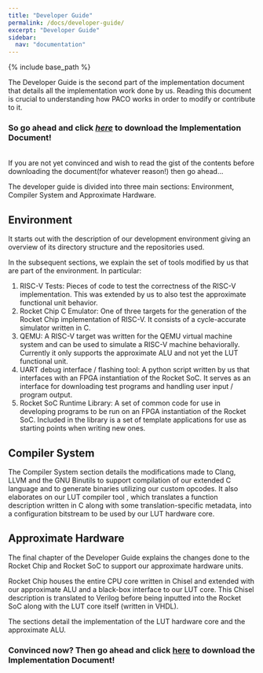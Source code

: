 ```yaml
---
title: "Developer Guide"
permalink: /docs/developer-guide/
excerpt: "Developer Guide"
sidebar:
  nav: "documentation"
---
```


{% include base_path %}

The Developer Guide is the second part of the implementation document that details all the implementation work done by us. 
Reading this document is crucial to understanding how PACO works in order to modify or contribute to it.

### So go ahead and click *[here](/paco-cpu/docs/impl-doc.pdf)* to download the Implementation Document!
<br/>
If you are not yet convinced and wish to read the gist of the contents before downloading the document(for whatever reason!) then go ahead...

The developer guide is divided into three main sections:
Environment, Compiler System and Approximate Hardware.

## Environment

It starts out with the description of our development environment giving an 
overview of its directory structure and the repositories used.  

In the subsequent sections, we explain the set of tools modified by us that are
part of the environment. In particular:  

1. RISC-V Tests: Pieces of code to test the correctness of the RISC-V implementation. This was extended by us to also test the approximate functional unit behavior.
2. Rocket Chip C Emulator: One of three targets for the generation of the Rocket Chip implementation of RISC-V. It consists of a cycle-accurate simulator written in C.
3. QEMU: A RISC-V target was written for the QEMU virtual machine system and can be used to simulate a RISC-V machine behaviorally. Currently it only supports the approximate ALU and not yet the LUT functional unit. 
4. UART debug interface / flashing tool: A python script written by us that interfaces with an FPGA instantiation of the Rocket SoC. It serves as an interface for downloading test programs and handling user input / program output.
5. Rocket SoC Runtime Library: A set of common code for use in developing programs to be run on an FPGA instantiation of the Rocket SoC. Included in the library is a set of template applications for use as starting points when writing new ones.

## Compiler System
The Compiler System section details the modifications made to Clang, LLVM and the GNU Binutils to support compilation of our extended C language and to generate binaries utilizing our custom opcodes. It also elaborates on our LUT compiler tool , which translates a function description written in C along with some translation-specific metadata, into a configuration bitstream to be used by our LUT hardware core.

## Approximate Hardware
The final chapter of the Developer Guide explains the changes done to the Rocket Chip and Rocket SoC to support our approximate hardware units.   

Rocket Chip houses the entire CPU core written in Chisel and extended with our approximate ALU and a black-box interface to our LUT core. This Chisel description is translated to Verilog before being inputted into the Rocket SoC
along with the LUT core itself (written in VHDL).   

The sections detail the implementation of the LUT hardware core and the approximate ALU.

### Convinced now? Then go ahead and click [here](/paco-cpu/docs/impl-doc.pdf) to download the Implementation Document!
